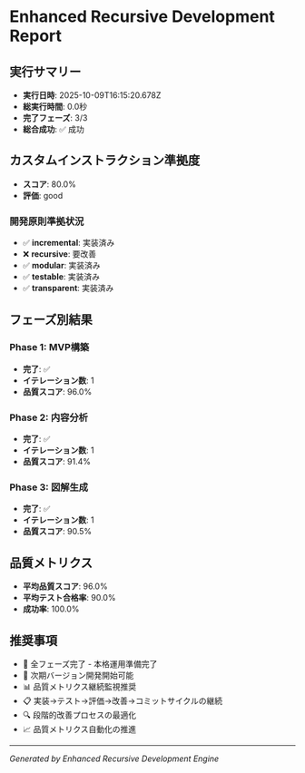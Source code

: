 # Enhanced Recursive Development Report

## 実行サマリー
- **実行日時**: 2025-10-09T16:15:20.678Z
- **総実行時間**: 0.0秒
- **完了フェーズ**: 3/3
- **総合成功**: ✅ 成功

## カスタムインストラクション準拠度
- **スコア**: 80.0%
- **評価**: good

### 開発原則準拠状況
- ✅ **incremental**: 実装済み
- ❌ **recursive**: 要改善
- ✅ **modular**: 実装済み
- ✅ **testable**: 実装済み
- ✅ **transparent**: 実装済み

## フェーズ別結果
### Phase 1: MVP構築
- **完了**: ✅
- **イテレーション数**: 1
- **品質スコア**: 96.0%

### Phase 2: 内容分析
- **完了**: ✅
- **イテレーション数**: 1
- **品質スコア**: 91.4%

### Phase 3: 図解生成
- **完了**: ✅
- **イテレーション数**: 1
- **品質スコア**: 90.5%

## 品質メトリクス
- **平均品質スコア**: 96.0%
- **平均テスト合格率**: 90.0%
- **成功率**: 100.0%

## 推奨事項
- 🎉 全フェーズ完了 - 本格運用準備完了
- 🚀 次期バージョン開発開始可能
- 📊 品質メトリクス継続監視推奨
- 📋 実装→テスト→評価→改善→コミットサイクルの継続
- 🔍 段階的改善プロセスの最適化
- 📈 品質メトリクス自動化の推進

---
*Generated by Enhanced Recursive Development Engine*
